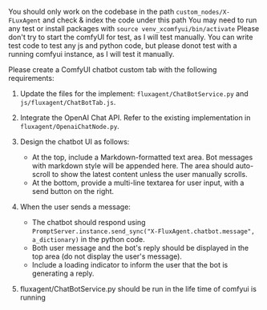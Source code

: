 You should only work on the codebase in the path `custom_nodes/X-FLuxAgent` and check & index the code under this path
You may need to run any test or install packages with `source venv_xcomfyui/bin/activate`
Please don't try to start the comfyUI for test, as I will test manually. 
You can write test code to test any js and python code, but please donot test with a running comfyui instance, as I will test it manually.

Please create a ComfyUI chatbot custom tab with the following requirements:

1. Update the files for the implement: `fluxagent/ChatBotService.py` and `js/fluxagent/ChatBotTab.js`.

2. Integrate the OpenAI Chat API. Refer to the existing implementation in `fluxagent/OpenaiChatNode.py`.

3. Design the chatbot UI as follows:

   * At the top, include a Markdown-formatted text area. Bot messages with markdown style will be appended here. The area should auto-scroll to show the latest content unless the user manually scrolls.
   * At the bottom, provide a multi-line textarea for user input, with a send button on the right.

4. When the user sends a message:

   * The chatbot should respond using `PromptServer.instance.send_sync("X-FluxAgent.chatbot.message", a_dictionary)` in the python code.
   * Both user message and the bot's reply should be displayed in the top area (do not display the user's message).
   * Include a loading indicator to inform the user that the bot is generating a reply.

5. fluxagent/ChatBotService.py should be run in the life time of comfyui is running